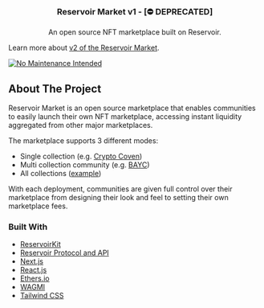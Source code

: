 <h3 align="center">Reservoir Market v1 - [⛔️ DEPRECATED]</h3>
  <p align="center">
An open source NFT marketplace built on Reservoir.

Learn more about [v2 of the Reservoir Market](https://github.com/reservoirprotocol/marketplace-v2).

[![No Maintenance Intended](http://unmaintained.tech/badge.svg)](http://unmaintained.tech/)

<!-- ABOUT THE PROJECT -->
## About The Project


Reservoir Market is an open source marketplace that enables communities to easily launch their own NFT marketplace, accessing instant liquidity aggregated from other major marketplaces.

The marketplace supports 3 different modes:

-  Single collection (e.g.  [Crypto Coven](https://cryptocoven.reservoir.market/))
-  Multi collection community (e.g.  [BAYC](https://bayc.reservoir.market/))
-  All collections ([example](https://www.reservoir.market/))
  
With each deployment, communities are given full control over their marketplace from designing their look and feel to setting their own marketplace fees.


### Built With

* [ReservoirKit](https://docs.reservoir.tools/docs/reservoir-kit)
* [Reservoir Protocol and API](https://reservoirprotocol.github.io/)
* [Next.js](https://nextjs.org/)
* [React.js](https://reactjs.org/)
* [Ethers.io](https://ethers.io/)
* [WAGMI](https://wagmi.sh/)
* [Tailwind CSS](https://tailwindcss.com/)


